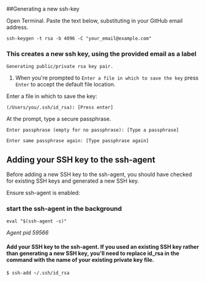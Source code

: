 ##Generating a new ssh-key

Open Terminal.
Paste the text below, substituting in your GitHub email address.

`ssh-keygen -t rsa -b 4096 -C "your_email@example.com"`

### This creates a new ssh key, using the provided email as a label
`Generating public/private rsa key pair.`

1. When you're prompted to `Enter a file in which to save the key` press `Enter` to accept the default file location.

Enter a file in which to save the key:

`(/Users/you/.ssh/id_rsa): [Press enter]`


At the prompt, type a secure passphrase.

`Enter passphrase (empty for no passphrase): [Type a passphrase]`

`Enter same passphrase again: [Type passphrase again]`


Adding your SSH key to the ssh-agent
------------------------------------
Before adding a new SSH key to the ssh-agent, you should have checked for existing SSH keys and generated a new SSH key.

Ensure ssh-agent is enabled:
### start the ssh-agent in the background
`eval "$(ssh-agent -s)"` 

_Agent pid 59566_



#### Add your SSH key to the ssh-agent. If you used an existing SSH key rather than generating a new SSH key, you'll need to replace id_rsa in the command with the name of your existing private key file.
`$ ssh-add ~/.ssh/id_rsa`
